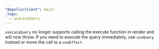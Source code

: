 ```yaml
---
"@apollo/client": major
_tags:
  - useLazyQuery
---
```


`useLazyQuery` no longer supports calling the execute function in render and will now throw. If you need to execute the query immediately, use `useQuery` instead or move the call to a `useEffect`.

